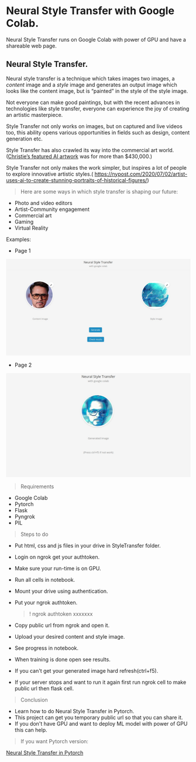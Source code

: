 # Neural Style Transfer with Google Colab.

Neural Style Transfer runs on Google Colab with power of GPU and have a shareable web page.

## Neural Style Transfer.

Neural style transfer is a technique which takes images two images, a *content* image and a *style* image and generates an output image which looks like the content image, but is “painted” in the style of the style image. 

Not everyone can make good paintings, but with the recent advances in technologies like style transfer, everyone can experience the joy of creating an artistic masterpiece.

Style Transfer not only works on images, but on captured and live videos too, this ability opens various opportunities in fields such as design, content generation etc.

Style Transfer has also crawled its way into the commercial art world. ([Christie’s featured AI artwork](https://www.christies.com/features/A-collaboration-between-two-artists-one-human-one-a-machine-9332-1.aspx) was for more than $430,000.)

Style Transfer not only makes the work simpler, but inspires a lot of people to explore innovative artistic styles.( https://nypost.com/2020/07/02/artist-uses-ai-to-create-stunning-portraits-of-historical-figures/)

> Here are some ways in which style transfer is shaping our future:

- Photo and video editors
- Artist-Community engagement
- Commercial art
- Gaming
- Virtual Reality

Examples:

- Page 1

![Page 1](Images/Page1.jpeg)

- Page 2

![Page 2](Images/Page2.jpeg)


> Requirements

- Google Colab
- Pytorch
- Flask
- Pyngrok
- PIL


> Steps to do

- Put html, css and js files in your drive in StyleTransfer folder.

- Login on ngrok get your authtoken.

- Make sure your run-time is on GPU.

- Run all cells in notebook.

- Mount your drive using authentication.

- Put your ngrok authtoken.

  > ! ngrok authtoken xxxxxxx

- Copy public url from ngrok and open it.

- Upload your desired content and style image.

- See progress in notebook.

- When training is done open see results.

- If you can't get your generated image hard refresh(ctrl+f5).

- If your server stops and want to run it again first run ngrok cell to make public url then flask cell.

> Conclusion

- Learn how to do Neural Style Transfer in Pytorch.
- This project can get you temporary public url so that you can share it.
- If you don't have GPU and want to deploy ML model with power of GPU this can help.

> If you want Pytorch version:

[Neural Style Transfer in Pytorch](https://github.com/AnujCodeZ/NeuralStyelTransfer)
